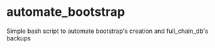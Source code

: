 # automate_bootstrap
Simple bash script to automate bootstrap's creation and full_chain_db's backups
